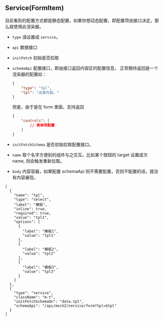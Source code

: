 ## Service(FormItem)

目前看到的配置方式都是静态配置，如果你想动态配置，即配置项由接口决定，那么就使用此渲染器。

-   `type` 请设置成 `service`。
-   `api` 数据接口
-   `initFetch` 初始是否拉取
-   `schemaApi` 配置接口，即由接口返回内容区的配置信息。
    正常期待返回是一个渲染器的配置如：

    ```json
    {
        "type": "tpl",
        "tpl": "这是内容。"
    }
    ```

    但是，由于是在 form 里面，支持返回

    ```json
    {
        "controls": [
            // 表单项配置
        ]
    }
    ```

-   `initFetchSchema` 是否初始拉取配置接口。
-   `name` 取个名字方便别的组件与之交互。比如某个按钮的 target 设置成次 name, 则会触发重新拉取。
-   `body` 内容容器，如果配置 schemaApi 则不需要配置，否则不配置的话，就没有内容展现。

```schema:height="300" scope="form"
[
  {
    "name": "tpl",
    "type": "select",
    "label": "模板",
    "inline": true,
    "required": true,
    "value": "tpl1",
    "options": [
      {
        "label": "模板1",
        "value": "tpl1"
      },
      {
        "label": "模板2",
        "value": "tpl2"
      },
      {
        "label": "模板3",
        "value": "tpl3"
      }
    ]
  },
  {
    "type": "service",
    "className": "m-t",
    "initFetchSchemaOn": "data.tpl",
    "schemaApi": "/api/mock2/service/form?tpl=$tpl"
  }
]
```
